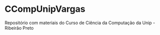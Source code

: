 # CCompUnipVargas
Repositório com materiais do Curso de Ciência da Computação da Unip - Ribeirão Preto
